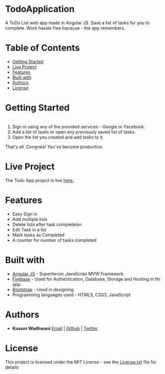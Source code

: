 # TodoApplication
A ToDo List web app made in Angular JS.
Save a list of tasks for you to complete. 
Work hassle free bacause - the app remembers.

# Table of Contents
* [Getting Started](#getting-started)
* [Live Project](#live-project)
* [Features](#features)
* [Built with](#built-with)
* [Authors](#authors)
* [License](#license)
 

# <a name="getting-started"></a>Getting Started
<ol>
` <li> Sign in using any of the provided services - Google or Facebook.</li>
  <li> Add a list of tasks or open any previously saved list of tasks.</li>
  <li> Open the list you created and add tasks to it.</li>
</ol>
That's all. 
Congrats! You've become productive.

# <a name="live-project"></a> Live Project
The Todo App project is live <a href="https://todoapp1-6aec7.firebaseapp.com">here.</a> 

# <a name="features"></a>Features
* Easy Sign in
* Add multiple lists
* Delete lists after task completeion
* Edit Task in a list
* Mark tasks as Completed
* A counter for number of tasks completed

# <a name="built-with"></a>Built with
* <a href="https://angularjs.org/">Angular JS</a> - Superheroic JavaScript MVW Framework
* <a href="https://firebase.google.com/">Firebase</a> - Used for Authentication, Database, Storage and Hosting in thi app.
* <a href="http://getbootstrap.com/">Bootstrap</a> - Used in designing.
* Programming languages used - HTML5, CSS3, JavaScript

# <a name="authors"></a>Authors
* <b>Kusum Wadhwani   </b>
<a href="mailto:kusumwadhwa786@gmail.com">Email</a> | <a href="https://github.com/kusumWadhwani">Github</a> | <a href="https://twitter.com/kusum_072">Twitter</a> 
# <a name="license"></a> License
This project is licensed under the MIT License - see the <a href="https://github.com/kusumWadhwani/TodoApplication/blob/master/LICENSE.txt">License.txt</a> file for details
